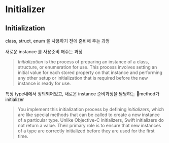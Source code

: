 # Initializer

## Initialization

class, struct, enum 을 사용하기 전에 준비해 주는 과정

새로운 instance 를 사용준비 해주는 과정

> *Initialization* is the process of preparing an instance of a class, structure, or enumeration for use. This process involves setting an initial value for each stored property on that instance and performing any other setup or initialization that is required before the new instance is ready for use.



특정 type내에서 정의되어있고, 새로운 instance 준비과정을 담당하는 method가 initializer



> You implement this initialization process by defining *initializers*, which are like special methods that can be called to create a new instance of a particular type. Unlike Objective-C initializers, Swift initializers do not return a value. Their primary role is to ensure that new instances of a type are correctly initialized before they are used for the first time.

